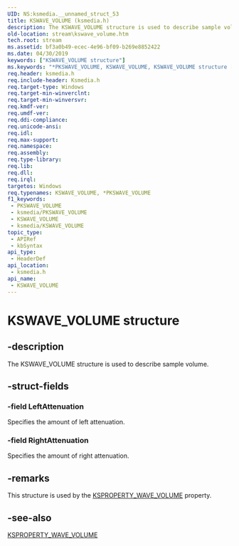 ```yaml
---
UID: NS:ksmedia.__unnamed_struct_53
title: KSWAVE_VOLUME (ksmedia.h)
description: The KSWAVE_VOLUME structure is used to describe sample volume.
old-location: stream\kswave_volume.htm
tech.root: stream
ms.assetid: bf3a0b49-ecec-4e96-bf09-b269e8852422
ms.date: 04/30/2019
keywords: ["KSWAVE_VOLUME structure"]
ms.keywords: "*PKSWAVE_VOLUME, KSWAVE_VOLUME, KSWAVE_VOLUME structure [Streaming Media Devices], PKSWAVE_VOLUME, PKSWAVE_VOLUME structure pointer [Streaming Media Devices], dvdref_602cb4a7-2e70-43a1-8e1a-7604d5b48bc1.xml, ksmedia/KSWAVE_VOLUME, ksmedia/PKSWAVE_VOLUME, stream.kswave_volume"
req.header: ksmedia.h
req.include-header: Ksmedia.h
req.target-type: Windows
req.target-min-winverclnt: 
req.target-min-winversvr: 
req.kmdf-ver: 
req.umdf-ver: 
req.ddi-compliance: 
req.unicode-ansi: 
req.idl: 
req.max-support: 
req.namespace: 
req.assembly: 
req.type-library: 
req.lib: 
req.dll: 
req.irql: 
targetos: Windows
req.typenames: KSWAVE_VOLUME, *PKSWAVE_VOLUME
f1_keywords:
 - PKSWAVE_VOLUME
 - ksmedia/PKSWAVE_VOLUME
 - KSWAVE_VOLUME
 - ksmedia/KSWAVE_VOLUME
topic_type:
 - APIRef
 - kbSyntax
api_type:
 - HeaderDef
api_location:
 - ksmedia.h
api_name:
 - KSWAVE_VOLUME
---
```


# KSWAVE_VOLUME structure


## -description

The KSWAVE_VOLUME structure is used to describe sample volume.

## -struct-fields

### -field LeftAttenuation

Specifies the amount of left attenuation.

### -field RightAttenuation

Specifies the amount of right attenuation.

## -remarks

This structure is used by the <a href="/windows-hardware/drivers/stream/ksproperty-wave-volume">KSPROPERTY_WAVE_VOLUME</a> property.

## -see-also

<a href="/windows-hardware/drivers/stream/ksproperty-wave-volume">KSPROPERTY_WAVE_VOLUME</a>